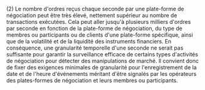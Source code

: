 (2) Le nombre d'ordres reçus chaque seconde par une plate-forme de négociation peut être très élevé, nettement supérieur au nombre de transactions exécutées. Cela peut aller jusqu'à plusieurs milliers d'ordres par seconde en fonction de la plate-forme de négociation, du type de membres ou participants ou de clients d'une plate-forme spécifique, ainsi que de la volatilité et de la liquidité des instruments financiers. En conséquence, une granularité temporelle d'une seconde ne serait pas suffisante pour garantir la surveillance efficace de certains types d'activités de négociation pour détecter des manipulations de marché. Il convient donc de fixer des exigences minimales de granularité pour l'enregistrement de la date et de l'heure d'événements méritant d'être signalés par les opérateurs des plates-formes de négociation et leurs membres ou participants.